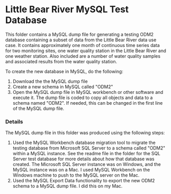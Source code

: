 Little Bear River MySQL Test Database
=====================================
This folder contains a MySQL dump file for generating a testing ODM2 database containing a subset of data from the Little Bear River data use case.  It contains approximately one month of continuous time series data for two monitoring sites, one water quality station in the Little Bear River and one weather station.  Also included are a number of water quality samples and associated results from the water quality station.

To create the new database in MySQL, do the following:

1. Download the the MySQL dump file
2. Create a new schema in MySQL called "ODM2"
3. Open the MySQL dump file in MySQL workbench or other software and execute it.  The dump file is coded to copy all objects and data to a schema named "ODM2".  If needed, this can be changed in the first line of the MySQL dump file.

### Details ###
The MySQL dump file in this folder was produced using the following steps:

1. Used the MySQL Workbench database migration tool to migrate the testing database from Microsoft SQL Server to a schema called "ODM2" within a MySQL instance. See the readme file in the folder for the SQL Server test database for more details about how that database was created.  The Microsoft SQL Server instance was on Windows, and the MySQL instance was on a Mac.  I used MySQL Workbench on the Windows machine to push to the MySQL server on the Mac.
2. Used the MySQL Export Data functionality to export the new ODM2 schema to a MySQL dump file. I did this on my Mac.